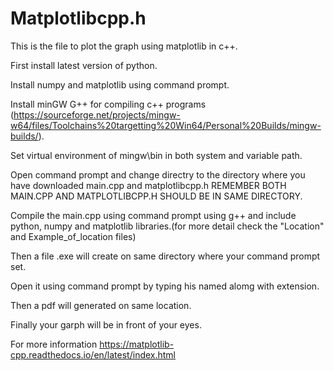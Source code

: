 # Matplotlibcpp.h
This is the file to plot the graph using matplotlib in c++.

First install latest version of python.

Install numpy and matplotlib using command prompt.

Install minGW G++ for compiling c++ programs (https://sourceforge.net/projects/mingw-w64/files/Toolchains%20targetting%20Win64/Personal%20Builds/mingw-builds/).

Set virtual environment of mingw\bin in both system and variable path.

Open command prompt and change directry to the directory where you have downloaded main.cpp and matplotlibcpp.h REMEMBER BOTH MAIN.CPP AND MATPLOTLIBCPP.H SHOULD BE IN SAME DIRECTORY.

Compile the main.cpp using command prompt using g++ and include python, numpy and matplotlib libraries.(for more detail check the "Location" and Example_of_location files)

Then a file .exe will create on same directory where your command prompt set.

Open it using command prompt by typing his named alomg with extension.

Then a pdf will generated on same location.

Finally your garph will be in front of your eyes.

For more information https://matplotlib-cpp.readthedocs.io/en/latest/index.html
